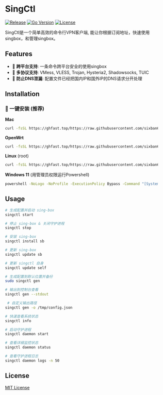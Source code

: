 # SingCtl

[![Release](https://img.shields.io/github/v/release/sixban6/singctl)](https://github.com/sixban6/singctl/releases)
[![Go Version](https://img.shields.io/github/go-mod/go-version/sixban6/singctl)](https://golang.org/)
[![License](https://img.shields.io/github/license/sixban6/singctl)](https://github.com/sixban6/singctl/blob/main/LICENSE)

SingCtl是一个简单高效的命令行VPN客户端, 能让你根据订阅地址，快速使用singbox，和管理singbox。

## Features
- 🚀 **跨平台支持**: 一条命令跨平台安全的使用singbox
- 📡 **多协议支持**: VMess, VLESS, Trojan, Hysteria2, Shadowsocks, TUIC
- 🔧 **防止DNS泄漏**: 配置文件已经把国内IP和国外IP的DNS请求分开处理


## Installation

### 🎯 一键安装 (推荐)

**Mac**
```bash
curl -fsSL https://ghfast.top/https://raw.githubusercontent.com/sixban6/singctl/main/install.sh | sudo bash 
```

**OpenWrt**
```bash
curl -fsSL https://ghfast.top/https://raw.githubusercontent.com/sixban6/singctl/main/install.sh | sh 
```

**Linux** (root)
```bash
curl -fsSL https://ghfast.top/https://raw.githubusercontent.com/sixban6/singctl/main/install.sh | sh 
```

**Windows 11** (用管理员权限运行Powershell)
```cmd
powershell -NoLogo -NoProfile -ExecutionPolicy Bypass -Command "[System.IO.File]::WriteAllText('install.ps1', (irm https://raw.githubusercontent.com/sixban6/singctl/main/install.ps1 -UseBasicParsing), [System.Text.Encoding]::UTF8); & .\install.ps1"
```

## Usage
```bash
# 生成配置并启动 sing-box
singctl start           

# 停止 sing-box & 关闭守护进程     
singctl stop       

# 安装 sing-box               
singctl install sb            

# 更新 sing-box
singctl update sb        

# 更新 singctl 自身         
singctl update self      

# 生成配置到默认位置并备份         
sudo singctl gen          

# 输出到控制台查看        
singctl gen --stdout       

 # 自定义输出路径             
singctl gen -o /tmp/config.json  

# 快速查看系统状态
singctl info

# 启动守护进程
singctl daemon start

# 查看详细监控状态
singctl daemon status

# 查看守护进程日志
singctl daemon logs -n 50

```

## License
[MIT License](LICENSE)